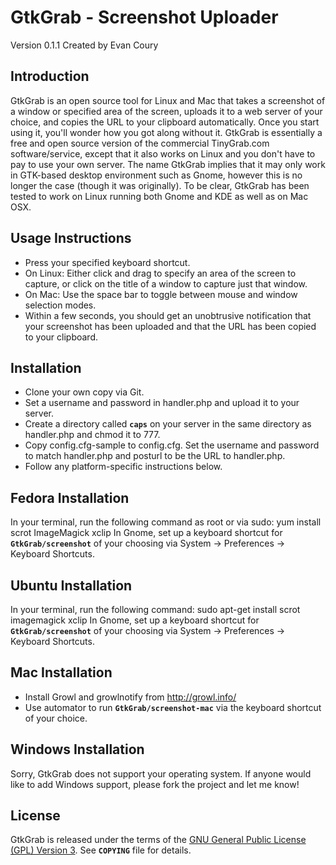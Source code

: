 GtkGrab - Screenshot Uploader
================================
Version 0.1.1 Created by Evan Coury


Introduction
------------
GtkGrab is an open source tool for Linux and Mac that takes a screenshot of a window or specified area of the screen, uploads it to a web server of your choice, and copies the URL to your clipboard automatically. Once you start using it, you'll wonder how you got along without it. GtkGrab is essentially a free and open source version of the commercial TinyGrab.com software/service, except that it also works on Linux and you don't have to pay to use your own server. The name GtkGrab implies that it may only work in GTK-based desktop environment such as Gnome, however this is no longer the case (though it was originally). To be clear, GtkGrab has been tested to work on Linux running both Gnome and KDE as well as on Mac OSX.

Usage Instructions
------------------
* Press your specified keyboard shortcut.
* On Linux: Either click and drag to specify an area of the screen to capture, or click on the title of a window to capture just that window.
* On Mac: Use the space bar to toggle between mouse and window selection modes.
* Within a few seconds, you should get an unobtrusive notification that your screenshot has been uploaded and that the URL has been copied to your clipboard.

Installation
------------
* Clone your own copy via Git.
* Set a username and password in handler.php and upload it to your server.
* Create a directory called **`caps`** on your server in the same directory as handler.php and chmod it to 777.
* Copy config.cfg-sample to config.cfg. Set the username and password to match handler.php and posturl to be the URL to handler.php.
* Follow any platform-specific instructions below.

Fedora Installation
-------------------
In your terminal, run the following command as root or via sudo:
    yum install scrot ImageMagick xclip
In Gnome, set up a keyboard shortcut for **`GtkGrab/screenshot`** of your choosing via System -> Preferences -> Keyboard Shortcuts.

Ubuntu Installation
-------------------
In your terminal, run the following command:
    sudo apt-get install scrot imagemagick xclip
In Gnome, set up a keyboard shortcut for **`GtkGrab/screenshot`** of your choosing via System -> Preferences -> Keyboard Shortcuts.

Mac Installation
----------------
* Install Growl and growlnotify from http://growl.info/
* Use automator to run **`GtkGrab/screenshot-mac`** via the keyboard shortcut of your choice.

Windows Installation
--------------------
Sorry, GtkGrab does not support your operating system. If anyone would like to add Windows support, please fork the project and let me know!

License
-------
GtkGrab is released under the terms of the [GNU General Public License (GPL) Version 3](http://en.wikipedia.org/wiki/GNU_General_Public_License). See **`COPYING`** file for details.
